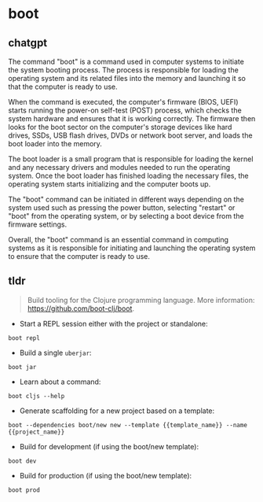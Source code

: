 # boot 
## chatgpt 
The command "boot" is a command used in computer systems to initiate the system booting process. The process is responsible for loading the operating system and its related files into the memory and launching it so that the computer is ready to use.

When the command is executed, the computer's firmware (BIOS, UEFI) starts running the power-on self-test (POST) process, which checks the system hardware and ensures that it is working correctly. The firmware then looks for the boot sector on the computer's storage devices like hard drives, SSDs, USB flash drives, DVDs or network boot server, and loads the boot loader into the memory.

The boot loader is a small program that is responsible for loading the kernel and any necessary drivers and modules needed to run the operating system. Once the boot loader has finished loading the necessary files, the operating system starts initializing and the computer boots up.

The "boot" command can be initiated in different ways depending on the system used such as pressing the power button, selecting "restart" or "boot" from the operating system, or by selecting a boot device from the firmware settings.

Overall, the "boot" command is an essential command in computing systems as it is responsible for initiating and launching the operating system to ensure that the computer is ready to use. 

## tldr 
 
> Build tooling for the Clojure programming language.
> More information: <https://github.com/boot-clj/boot>.

- Start a REPL session either with the project or standalone:

`boot repl`

- Build a single `uberjar`:

`boot jar`

- Learn about a command:

`boot cljs --help`

- Generate scaffolding for a new project based on a template:

`boot --dependencies boot/new new --template {{template_name}} --name {{project_name}}`

- Build for development (if using the boot/new template):

`boot dev`

- Build for production (if using the boot/new template):

`boot prod`
